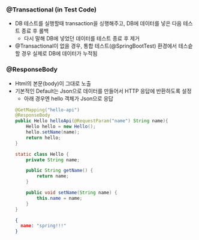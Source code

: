 ### @Transactional (in Test Code)
* DB 테스트를 실행할때 transaction을 싱행해주고, DB에 데이터를 넣은 다음 테스트 종료 후 롤백
  * 다시 말해 DB에 넣었던 데이터를 테스트 종료 후 제거
* @Transactional이 없을 경우, 통합 테스트(@SpringBootTest) 환경에서 테스슽 할 경우 실제로 DB에 데이터가 누적됨

### @ResponseBody
* Html의 본문(body)이 그대로 노출
* 기본적인 Default는 Json으로 데이터를 만들어서 HTTP 응답에 반환하도록 설정
  * 아래 경우엔 hello 객체가 Json으로 응답
  ``` java
  @GetMapping("hello-api")
  @ResponseBody
  public Hello helloApi(@RequestParam("name") String name){
      Hello hello = new Hello();
      hello.setName(name);
      return hello;
  }

  static class Hello {
      private String name;

      public String getName() {
          return name;
      }

      public void setName(String name) {
          this.name = name;
      }
  }
  ```
  ``` json
  {
    name: "spring!!!"
  }
  ```
